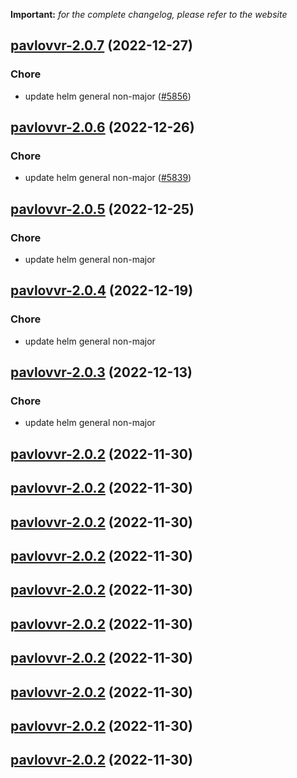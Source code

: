 **Important:**
*for the complete changelog, please refer to the website*




## [pavlovvr-2.0.7](https://github.com/truecharts/charts/compare/pavlovvr-2.0.6...pavlovvr-2.0.7) (2022-12-27)

### Chore

- update helm general non-major ([#5856](https://github.com/truecharts/charts/issues/5856))
  
  


## [pavlovvr-2.0.6](https://github.com/truecharts/charts/compare/pavlovvr-2.0.5...pavlovvr-2.0.6) (2022-12-26)

### Chore

- update helm general non-major ([#5839](https://github.com/truecharts/charts/issues/5839))
  
  


## [pavlovvr-2.0.5](https://github.com/truecharts/charts/compare/pavlovvr-2.0.4...pavlovvr-2.0.5) (2022-12-25)

### Chore

- update helm general non-major
  
  


## [pavlovvr-2.0.4](https://github.com/truecharts/charts/compare/pavlovvr-2.0.3...pavlovvr-2.0.4) (2022-12-19)

### Chore

- update helm general non-major
  
  


## [pavlovvr-2.0.3](https://github.com/truecharts/charts/compare/pavlovvr-2.0.2...pavlovvr-2.0.3) (2022-12-13)

### Chore

- update helm general non-major
  
  


## [pavlovvr-2.0.2](https://github.com/truecharts/charts/compare/pavlovvr-2.0.1...pavlovvr-2.0.2) (2022-11-30)




## [pavlovvr-2.0.2](https://github.com/truecharts/charts/compare/pavlovvr-2.0.1...pavlovvr-2.0.2) (2022-11-30)




## [pavlovvr-2.0.2](https://github.com/truecharts/charts/compare/pavlovvr-2.0.1...pavlovvr-2.0.2) (2022-11-30)




## [pavlovvr-2.0.2](https://github.com/truecharts/charts/compare/pavlovvr-2.0.1...pavlovvr-2.0.2) (2022-11-30)




## [pavlovvr-2.0.2](https://github.com/truecharts/charts/compare/pavlovvr-2.0.1...pavlovvr-2.0.2) (2022-11-30)




## [pavlovvr-2.0.2](https://github.com/truecharts/charts/compare/pavlovvr-2.0.1...pavlovvr-2.0.2) (2022-11-30)




## [pavlovvr-2.0.2](https://github.com/truecharts/charts/compare/pavlovvr-2.0.1...pavlovvr-2.0.2) (2022-11-30)




## [pavlovvr-2.0.2](https://github.com/truecharts/charts/compare/pavlovvr-2.0.1...pavlovvr-2.0.2) (2022-11-30)




## [pavlovvr-2.0.2](https://github.com/truecharts/charts/compare/pavlovvr-2.0.1...pavlovvr-2.0.2) (2022-11-30)




## [pavlovvr-2.0.2](https://github.com/truecharts/charts/compare/pavlovvr-2.0.1...pavlovvr-2.0.2) (2022-11-30)


